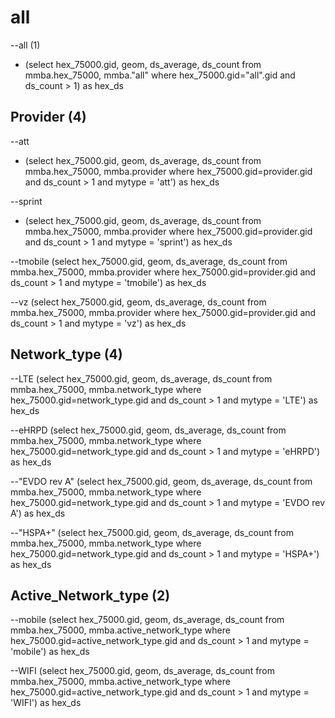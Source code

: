 all
===
--all (1)
- (select  hex_75000.gid, geom, ds_average, ds_count from mmba.hex_75000, mmba.\"all\" where hex_75000.gid=\"all\".gid and ds_count > 1) as hex_ds


Provider (4)
--------
--att
- (select  hex_75000.gid, geom, ds_average, ds_count from mmba.hex_75000, mmba.provider where hex_75000.gid=provider.gid and ds_count > 1 and mytype = 'att') as hex_ds

--sprint
- (select  hex_75000.gid, geom, ds_average, ds_count from mmba.hex_75000, mmba.provider where hex_75000.gid=provider.gid and ds_count > 1 and mytype = 'sprint') as hex_ds

--tmobile
(select  hex_75000.gid, geom, ds_average, ds_count from mmba.hex_75000, mmba.provider where hex_75000.gid=provider.gid and ds_count > 1 and mytype = 'tmobile') as hex_ds

--vz
(select  hex_75000.gid, geom, ds_average, ds_count from mmba.hex_75000, mmba.provider where hex_75000.gid=provider.gid and ds_count > 1 and mytype = 'vz') as hex_ds


Network_type (4)
------------
--LTE
(select  hex_75000.gid, geom, ds_average, ds_count from mmba.hex_75000, mmba.network_type where hex_75000.gid=network_type.gid and ds_count > 1 and mytype = 'LTE') as hex_ds

--eHRPD
(select  hex_75000.gid, geom, ds_average, ds_count from mmba.hex_75000, mmba.network_type where hex_75000.gid=network_type.gid and ds_count > 1 and mytype = 'eHRPD') as hex_ds

--"EVDO rev A"
(select  hex_75000.gid, geom, ds_average, ds_count from mmba.hex_75000, mmba.network_type where hex_75000.gid=network_type.gid and ds_count > 1 and mytype = 'EVDO rev A') as hex_ds

--"HSPA+"
(select  hex_75000.gid, geom, ds_average, ds_count from mmba.hex_75000, mmba.network_type where hex_75000.gid=network_type.gid and ds_count > 1 and mytype = 'HSPA+') as hex_ds


Active_Network_type (2)
------------
--mobile
(select  hex_75000.gid, geom, ds_average, ds_count from mmba.hex_75000, mmba.active_network_type where hex_75000.gid=active_network_type.gid and ds_count > 1 and mytype = 'mobile') as hex_ds

--WIFI
(select  hex_75000.gid, geom, ds_average, ds_count from mmba.hex_75000, mmba.active_network_type where hex_75000.gid=active_network_type.gid and ds_count > 1 and mytype = 'WIFI') as hex_ds
